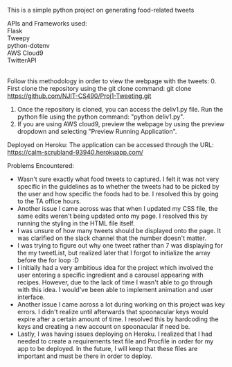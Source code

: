This is a simple python project on generating food-related tweets

APIs and Frameworks used: <br />
Flask <br />
Tweepy<br />
python-dotenv <br />
AWS Cloud9 <br />
TwitterAPI <br /> <br />


Follow this methodology in order to view the webpage with the tweets:
0. First clone the repository using the git clone command: git clone https://github.com/NJIT-CS490/Proj1-Tweeting.git
1. Once the repository is cloned, you can access the deliv1.py file. Run the python file using the python command: "python deliv1.py". 
2. If you are using AWS cloud9, preview the webpage by using the preview dropdown and selecting "Preview Running Application".

Deployed on Heroku:
The application can be accessed through the URL: https://calm-scrubland-93940.herokuapp.com/

Problems Encountered:
- Wasn't sure exactly what food tweets to captured. I felt it was not very specific in the guidelines as to whether the tweets had to be picked by the user and how specific the foods had to be. I resolved this by going to the TA office hours.
- Another issue I came across was that when I updated my CSS file, the same edits weren't being updated onto my page. I resolved this by running the styling in the HTML file itself.
- I was unsure of how many tweets should be displayed onto the page. It was clarified on the slack channel that the number doesn't matter.
- I was trying to figure out why one tweet rather than 7 was displaying for the my tweetList, but realized later that I forgot to initialize the array before the for loop :D
- I initially had a very ambitious idea for the project which involved the user entering a specific ingredient and a carousel appearing with recipes. However, due to the lack of time I wasn't able to go through with this idea. I would've been able to implement animation and user interface.
- Another issue I came across a lot during working on this project was key errors. I didn't realize until afterwards that spoonacular keys would expire after a certain amount of time. I resolved this by hardcoding the keys and creating a new account on spoonacular if need be.
- Lastly, I was having issues deploying on Heroku. I realized that I had needed to create a requirements text file and Procfile in order for my app to be deployed. In the future, I will keep that these files are important and must be there in order to deploy.